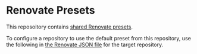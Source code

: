# Renovate Presets

This reposoitory contains [shared Renovate presets](https://docs.renovatebot.com/config-presets/).

To configure a repository to use the default preset from this repository, use the following in [the
Renovate JSON file](https://docs.renovatebot.com/configuration-options/) for the target repository.

